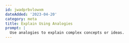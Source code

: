 ```yaml
---
id: jwadprbvlowxm
dateAdded: '2023-04-20'
category: meta
title: Explain Using Analogies
prompt: |
  Use analogies to explain complex concepts or ideas.
---
```

